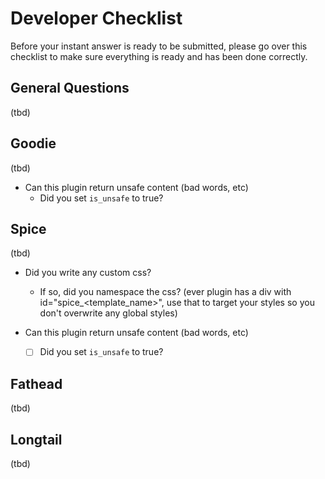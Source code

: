 # Developer Checklist
Before your instant answer is ready to be submitted, please go over this checklist to make sure everything is ready and has been done correctly.

## General Questions
(tbd)

## Goodie
(tbd)
- Can this plugin return unsafe content (bad words, etc)
    - Did you set `is_unsafe` to true?

## Spice
(tbd)
- Did you write any custom css?
    - If so, did you namespace the css? (ever plugin has a div with id="spice_<template_name>", use that to target your styles so you don't overwrite any global styles)

- Can this plugin return unsafe content (bad words, etc)
    - [ ] Did you set `is_unsafe` to true?

## Fathead
(tbd)

## Longtail
(tbd)
